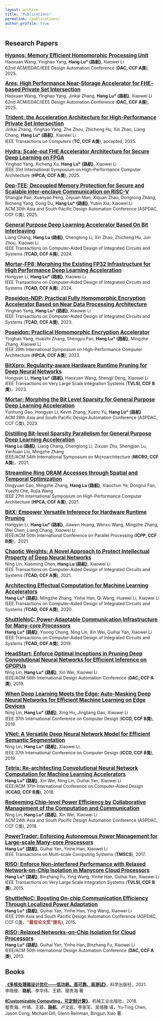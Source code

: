 ```yaml
---
layout: archive
title: "Publications"
permalink: /publications/
author_profile: true
---
```


## Research Papers

[<big>**Hypnos: Memory Efficient Homomorphic Processing Unit**</big>](/files/Hypnos-DAC2025.pdf)<br>
Haoxuan Wang, Yinghao Yang, **Hang Lu\* (路航)**, Xiaowei Li<br>
62nd ACM/EDAC/IEEE Design Automation Conference (**DAC, CCF A类**), 2025.

[<big>**Ares: High Performance Near-Storage Accelerator for FHE-based Private Set Intersection**</big>](/files/Ares-DAC2025.pdf)<br>
Haoxuan Wang, Yinghao Yang, Jinkai Zhang, **Hang Lu\* (路航)**, Xiaowei Li<br>
62nd ACM/EDAC/IEEE Design Automation Conference (**DAC, CCF A类**), 2025.

[<big>**Trident: the Acceleration Architecture for High-Performance Private Set Intersection**</big>](/files/Trident_TC2025.pdf)<br>
Jinkai Zhang, Yinghao Yang, Zhe Zhou, Zhicheng Hu, Xin Zhao, Liang Chang, **Hang Lu\* (路航)**, Xiaowei Li<br>
IEEE Transactions on Computers (**TC, CCF A类**), accepted, 2025.

[<big>**Hydra: Scale-out FHE Accelerator Architecture for Secure Deep Learning on FPGA**</big>](/files/Hydra_HPCA2025.pdf)<br>
Yinghao Yang, Xicheng Xu, **Hang Lu\* (路航)**, Xiaowei Li<br>
IEEE 31st International Symposium on High-Performance Computer Architecture (**HPCA, CCF A类**), 2025.

[<big>**Dep-TEE: Decoupled Memory Protection for Secure and Scalable Inter-enclave Communication on RISC-V**</big>](/files/DepTEE-ASPDAC2025.pdf)<br>
Shangjie Pan, Xuanyao Peng, Zeyuan Man, Xiquan Zhao, Dongrong Zhang, Bicheng Yang, Dong Du, **Hang Lu\* (路航)**, Yubin Xia, Xiaowei Li<br>
ACM 30th Asia and South Pacific Design Automation Conference (ASPDAC, CCF C类), 2025.

[<big>**General Purpose Deep Learning Accelerator Based On Bit Interleaving**</big>](/files/bitlet-TCAD24.pdf)<br>
Liang Chang, **Hang Lu (路航)**, Chenglong Li, Xin Zhao, Zhicheng Hu, Jun Zhou, Xiaowei Li<br>
IEEE Transactions on Computer-Aided Design of Integrated Circuits and Systems (**TCAD, CCF A类**), 2024.

[<big>**Mortar-FP8: Morphing the Existing FP32 Infrastructure for High Performance Deep Learning Acceleration**</big>](/files/Mortar-FP8-TCAD24.pdf)<br>
Hongyan Li, **Hang Lu\* (路航)**, Xiaowei Li<br>
IEEE Transactions on Computer-Aided Design of Integrated Circuits and Systems (**TCAD, CCF A类**), 2024.

[<big>**Poseidon-NDP: Practical Fully Homomorphic Encryption Accelerator Based on Near Data Processing Architecture**</big>](/files/Poseidon-NDP-TCAD2023.pdf)<br>
Yinghao Yang, **Hang Lu\* (路航)**, Xiaowei Li<br>
IEEE Transactions on Computer-Aided Design of Integrated Circuits and Systems (**TCAD, CCF A类**), 2023.

[<big>**Poseidon: Practical Homomorphic Encryption Accelerator**</big>](/files/Poseidon-HPCA2023.pdf)<br>
Yinghao Yang, Huaizhi Zhang, Shengyu Fan, **Hang Lu\* (路航)**, Mingzhe Zhang, Xiaowei Li<br>
IEEE 29th International Symposium on High-Performance Computer Architecture (**HPCA, CCF A类**), 2023.

[<big>**BitXpro: Regularity-aware Hardware Runtime Pruning for Deep Neural Networks**</big>](/files/BitXpro-TVLSI23.pdf)<br>
Hongyan Li, **Hang Lu\* (路航)**, Haoxuan Wang, Shengji Deng, Xiaowei Li<br>
IEEE Transactions on Very Large Scale Integration Systems (**TVLSI, CCF B类**)，2023.

[<big>**Mortar: Morphing the Bit Level Sparsity for General Purpose Deep Learning Acceleration**</big>](/files/MORTAR-ASPDAC23.pdf)<br>
Yunhung Gao, Hongyan Li, Kevin Zhang, Xueru Yu, **Hang Lu\* (路航)**<br>
ACM 28th Asia and South Pacific Design Automation Conference (ASPDAC, CCF C类), 2023.

[<big>**Distilling Bit-level Sparsity Parallelism for General Purpose Deep Learning Acceleration**</big>](/files/bitlet-MICRO21.pdf)<br>
**Hang Lu (路航)**, Liang Chang, Chenglong Li, Zixuan Zhu, Shengjian Lu, Yanhuan Liu, Mingzhe Zhang<br>
IEEE/ACM 54th International Symposium on Microarchitecture (**MICRO, CCF A类**)，2021.

[<big>**Streamline Ring ORAM Accesses through Spatial and Temporal Optimization**</big>](/files/Streamline-Ring-HPCA21.pdf)<br>
Dingyuan Cao, Mingzhe Zhang, **Hang Lu (路航)**, Xiaochun Ye, Dongrui Fan, Yuezhi Che, Rujia Wang<br>
IEEE 27th International Symposium on High-Performance Computer Architecture (**HPCA, CCF A类**), 2021.

[<big>**BitX: Empower Versatile Inference for Hardware Runtime Pruning**</big>](/files/bitX-ICPP21.pdf)<br>
Hongyan Li, **Hang Lu\* (路航)**, Jiawen Huang, Wenxu Wang, Mingzhe Zhang, Wei Chen, Liang Chang, Xiaowei Li<br>
IEEE/ACM 50th International Conference on Parallel Processing (**ICPP, CCF B类**)，2021.

[<big>**Chaotic Weights: A Novel Approach to Protect Intellectual Property of Deep Neural Networks**</big>](/files/chaotic-TCAD.pdf)<br>
Ning Lin, Xiaoming Chen, **Hang Lu (路航)**, Xiaowei Li<br>
IEEE Transactions on Computer-Aided Design of Integrated Circuits and Systems (**TCAD, CCF A类**), 2021.

[<big>**Architecting Effectual Computation for Machine Learning Accelerators**</big>](/files/TETRIS-TCAD.pdf)<br>
**Hang Lu\* (路航)**, Mingzhe Zhang, Yinhe Han, Qi Wang, Huawei Li, Xiaowei Li<br>
 IEEE Transactions on Computer-Aided Design of Integrated Circuits and Systems (**TCAD, CCF A类**), 2020.

[<big>**ShuttleNoC: Power-Adaptable Communication Infrastructure for Many-core Processors**</big>](/files/SHUTTLENOC-TCAD.pdf)<br>
**Hang Lu\* (路航)**, Yisong Chang, Ning Lin, Xin Wei, Guihai Yan, Xiaowei Li<br>
IEEE Transactions on Computer-Aided Design of Integrated Circuits and Systems (**TCAD, CCF A类**), 2019.

[<big>**HeadStart: Enforce Optimal Inceptions in Pruning Deep Convolutional Neural Networks for Efficient Inference on GPGPUs**</big>](/files/headstart-DAC19.pdf)<br>
Ning Lin, **Hang Lu\* (路航)**, Xin Wei, Xiaowei Li<br>
IEEE/ACM 56th International Design Automation Conference (**DAC, CCF A类**), 2019.

[<big>**When Deep Learning Meets the Edge: Auto-Masking Deep Neural Networks for Efficient Machine Learning on Edge Devices**</big>](/files/AUTO-MASK-ICCD19.pdf)<br>
Ning Lin, **Hang Lu\* (路航)**, Xing Hu, Jingliang Gao, Xiaowei Li<br>
IEEE 37th International Conference on Computer Design (**ICCD, CCF B类**), 2019.

[<big>**VNet: A Versatile Deep Neural Network Model for Efficient Semantic Segmentation**</big>](/files/VNet-short-ICCD19.pdf)<br>
Ning Lin, **Hang Lu\* (路航)**, Xiaowei Li,<br>
IEEE 37th International Conference on Computer Design (**ICCD, CCF B类**), 2019.

[<big>**Tetris: Re-architecting Convolutional Neural Network Computation for Machine Learning Accelerators**</big>](/files/tetris-ICCAD18.pdf)<br>
**Hang Lu\* (路航)**, Xin Wei, Ning Lin, Guihai Yan, Xiaowei Li<br>
IEEE/ACM 37th International Conference on Computer-Aided Design (**ICCAD, CCF B类**), 2018.

[<big>**Redeeming Chip-level Power Efficiency by Collaborative Management of the Computation and Communication**</big>](/files/cocom-ASPDAC19.pdf)<br>
Ning Lin, **Hang Lu\* (路航)**, Xin Wei, Xiaowei Li<br>
ACM 24th Asia and South Pacific Design Automation Conference (ASPDAC, CCF C类), 2018.

[<big>**PowerTrader: Enforcing Autonomous Power Management for Large-scale Many-core Processors**</big>](/files/powertrader-TMSCS.pdf)<br>
**Hang Lu\* (路航)**, Guihai Yan, Yinhe Han, Xiaowei Li<br>
IEEE Transactions on Multi-scale Computing Systems (**TMSCS**), 2017.

[<big>**RISO: Enforce Non-interfered Performance with Relaxed Network-on-Chip Isolation in Manycore Cloud Processors**</big>](/files/RISO-TVLSI15.pdf)<br>
**Hang Lu\* (路航)**, Binzhang Fu, Ying Wang, Yinhe Han, Guihai Yan, Xiaowei Li<br>
IEEE Transactions on Very Large Scale Integration Systems (**TVLSI, CCF B类**), 2015.

[<big>**ShuttleNoC: Boosting On-chip Communication Efficiency Through Localized Power Adaptation**</big>](/files/shuttlenoc_ASPDAC15.pdf)<br>
**Hang Lu\* (路航)**, Guihai Yan, Yinhe Han, Ying Wang, Xiaowei Li<br>
IEEE 20th Asia and South Pacific Design Automation Conference (ASPDAC, CCF C类，<span style="color:#953734;">**“最佳论文奖”提名**</span>), 2015.

[<big>**RISO: Relaxed Networks-on-Chip Isolation for Cloud Processors**</big>](/files/RISO-DAC13.pdf)<br>
**Hang Lu\* (路航)**, Guihai Yan, Yinhe Han, Binzhang Fu, Xiaowei Li<br>
IEEE/ACM 50th International Design Automation Conference (**DAC, CCF A类**), 2013.

<!--
## Patents

**Allocating threads on a non-rectangular area on a NoC based on predicted traffic of a smallest rectangular area，国际发明专利**，授权国家：美国US9965335B2<br>
**路航**，付斌章，韩银和，李晓维

**Task allocation method, task allocation apparatus, and network-on-chip，国际发明专利**，授权国家：日本JP6094005B2，韩国KR101729596B1，中国CN104156267B<br>
**路航**，付斌章，韩银和，李晓维

**一种权重捏合的卷积神经网络计算方法与系统**，中国，201811214323.5<br>
李晓维，魏鑫，**路航**

**一种卷积神经网络加速器的拆分累加器**，中国，201811214639.4<br>
李晓维，魏鑫，**路航**，

**权重捏合神经网络加速器架构设计**，中国，201811214310.8<br>
李晓维，魏鑫，**路航**
-->
## Books

[**《多核处理器设计优化——低功耗、高可靠、易测试》**](https://item.jd.com/10041688084122.html)，科学出版社，2021.<br>
李晓维、**路航**、李华伟、王颖、鄢贵海 著

[**《Customizable Computing，可定制计算》**](https://item.jd.com/12388764.html)，机械工业出版社，2018.<br>
鄢贵海、叶靖、王颖、**路航**、卢文岩、李家军、吴靖雅 译，Yu-Ting Chen, Jason Cong, Michael Gill, Glenn Reinman, Bingjun Xiao 著